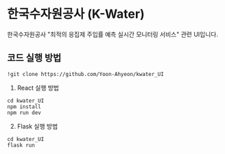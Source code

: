 # 한국수자원공사 (K-Water)

한국수자원공사 "최적의 응집제 주입률 예측 실시간 모니터링 서비스" 관련 UI입니다.

## 코드 실행 방법

```
!git clone https://github.com/Yoon-Ahyeon/kwater_UI
```

1. React 실행 방법

```
cd kwater_UI
npm install
npm run dev
```

2. Flask 실행 방법
```
cd kwater_UI
flask run
```

